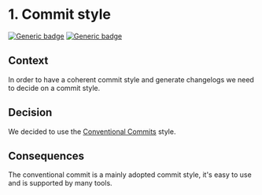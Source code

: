 # 1. Commit style

[![Generic badge](https://img.shields.io/badge/Date-2023/12/01-blue.svg)](https://shields.io/)
[![Generic badge](https://img.shields.io/badge/Status-Accepted-Green.svg)](https://shields.io/)

## Context

In order to have a coherent commit style and generate changelogs we need to decide on a commit style.

## Decision

We decided to use the [Conventional Commits](https://www.conventionalcommits.org/en/v1.0.0/) style.

## Consequences

The conventional commit is a mainly adopted commit style, it's easy to use and is supported by many tools.